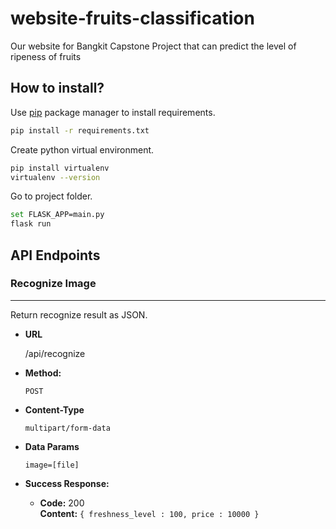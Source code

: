# website-fruits-classification

Our website for Bangkit Capstone Project that can predict the level of ripeness of fruits

## How to install?

Use [pip](https://pip.pypa.io/en/stable/) package manager to install requirements.

```bash
pip install -r requirements.txt
```
Create python virtual environment.

```bash
pip install virtualenv
virtualenv --version
```
Go to project folder.

```bash
set FLASK_APP=main.py
flask run
```

## API Endpoints

### Recognize Image

----

  Return recognize result as JSON.

* **URL**

  /api/recognize

* **Method:**

  `POST`

* **Content-Type**

  `multipart/form-data`

* **Data Params**

   `image=[file]`

* **Success Response:**

  * **Code:** 200 <br />
    **Content:** `{ freshness_level : 100, price : 10000 }`
